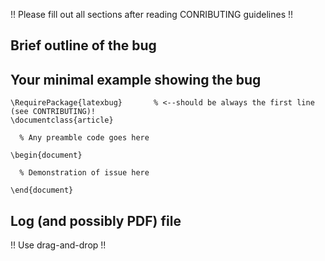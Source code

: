 !! Please fill out all sections after reading CONRIBUTING guidelines !!

## Brief outline of the bug



## Your minimal example showing the bug

```
\RequirePackage{latexbug}       % <--should be always the first line (see CONTRIBUTING)!
\documentclass{article}

  % Any preamble code goes here

\begin{document}

  % Demonstration of issue here
  
\end{document}
```


## Log (and possibly PDF) file  

!! Use drag-and-drop !!


